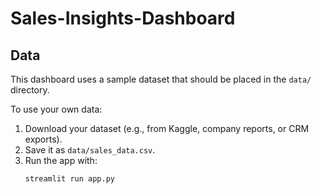 # Sales-Insights-Dashboard

## Data

This dashboard uses a sample dataset that should be placed in the `data/` directory.

To use your own data:
1. Download your dataset (e.g., from Kaggle, company reports, or CRM exports).
2. Save it as `data/sales_data.csv`.
3. Run the app with:  
   ```bash
   streamlit run app.py
